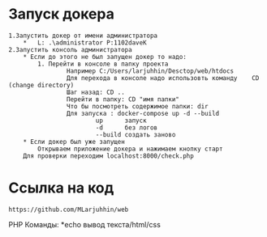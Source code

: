 # Запуск докера
    1.Запустить докер от имени администратора
        *   L: .\administrator P:1102daveK
    2.Запустить консоль администратора
        * Если до этого не был запущен докер то надо:
            1. Перейти в консоле в папку проекта
                    Например С:/Users/larjuhhin/Desctop/web/htdocs
                    Для перехода в консоле надо использовть команду    CD (change directory)  
                    Шаг назад: CD ..
                    Перейти в папку: CD "имя папки" 
                    Что бы посмотреть содержимое папки: dir
                    Для запуска : docker-compose up -d --build
                            up      запуск
                            -d      без логов
                            --build создать заново
        * Если докер был уже запущен
            Открываем приложение докера и нажимаем кнопку старт
        Для проверки переходим localhost:8000/check.php

# Ссылка на код
    https://github.com/MLarjuhhin/web

PHP Команды:
    *echo вывод текста/html/css